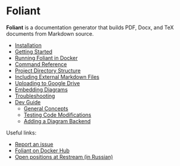 # Foliant

**Foliant** is a documentation generator that builds PDF, Docx, and TeX documents from Markdown source.

* [Installation](Installation.md)
* [Getting Started](Getting-Started.md)
* [Running Foliant in Docker](Running-Foliant-in-Docker.md)
* [Command Reference](Command-Reference.md)
* [Project Directory Structure](Project-Directory-Structure.md)
* [Including External Markdown Files](Including-External-Markdown-Files.md)
* [Uploading to Google Drive](Uploading-to-Google-Drive.md)
* [Embedding Diagrams](Embedding-Diagrams.md)
* [Troubleshooting](Troubleshooting.md)
* [Dev Guide](Dev-Guide/README.md)
  * [General Concepts](Dev-Guide/General-Concepts.md)
  * [Testing Code Modifications](Dev-Guide/Testing-Code-Modifications.md)
  * [Adding a Diagram Backend](Dev-Guide/Adding-a-Diagram-Backend.md)

Useful links:

* [Report an issue](https://github.com/foliant-docs/foliant/issues/new)
* [Foliant on Docker Hub](https://hub.docker.com/r/foliant/foliant/)
* [Open positions at Restream (in Russian)](http://restream.rt.ru/vacancies#vacancies_list-vacancies)
